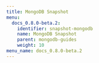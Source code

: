 ```yaml
---
title: MongoDB Snapshot
menu:
  docs_0.8.0-beta.2:
    identifier: snapshot-mongodb
    name: MongoDB Snapshot
    parent: mongodb-guides
    weight: 10
menu_name: docs_0.8.0-beta.2
---
```

